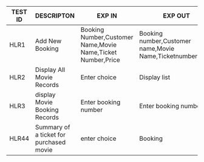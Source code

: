 
| **TEST ID** |  **DESCRIPTON**                                              | **EXP IN** | **EXP OUT** |ACTUAL OUT|
|-------------|-----|--------------------------------------------------------------|------------|---|
|  HLR1|Add New Booking|Booking Number,Customer Name,Movie Name,Ticket Number,Price| Booking number,Customer name,Movie Name,Ticketnumber,Price| Booking Number,Customer Name,Movie Name,Ticket Number,Price| 
|  HLR2| Display All Movie Records |  Enter choice | Display list | Display list  |Display list  |
|  HLR3|display Movie Booking Records | Enter booking number | Enter booking number |Enter booking number|
|  HLR44| Summary of a ticket for purchased movie| enter choice | Booking  | Booking ID |Booking ID|

